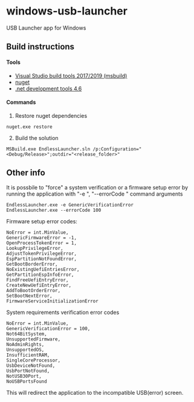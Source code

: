 # windows-usb-launcher
USB Launcher app for Windows

## Build instructions
#### Tools
- [Visual Studio build tools 2017/2019 (msbuild)](https://visualstudio.microsoft.com/downloads/)
- [nuget](https://www.nuget.org/downloads)
- [.net development tools 4.6](https://dotnet.microsoft.com/download/visual-studio-sdks)
#### Commands
1. Restore nuget dependencies
```
nuget.exe restore
```
2. Build the solution
```
MSBuild.exe EndlessLauncher.sln /p:Configuration="<Debug/Release>";outdir="<release_folder>"
```
## Other info
It is possbile to "force" a system verification or a firmware setup error by running the application with "-e <errorCode>", 
"--errorCode <errorCode>" command arguments
```
EndlessLauncher.exe -e GenericVerificationError
EndlessLauncher.exe --errorCode 100
```
Firmware setup error codes:
```
NoError = int.MinValue,
GenericFirmwareError = -1,
OpenProcessTokenError = 1,
LookupPrivilegeError,
AdjustTokenPrivilegeError,
EspPartitionNotFoundError,
GetBootBorderError,
NoExistingUefiEntriesError,
GetPartitionEspInfoError,
FindFreeUefiEntryError,
CreateNewUefiEntryError,
AddToBootOrderError,
SetBootNextError,
FirmwareServiceInitializationError
```
System requirements verification error codes
```
NoError = int.MinValue,
GenericVerificationError = 100,
Not64BitSystem,
UnsupportedFirmware,
NoAdminRights,
UnsupportedOS,
InsufficientRAM,
SingleCoreProcessor,
UsbDeviceNotFound,
UsbPortNotFound,
NotUSB30Port,
NoUSBPortsFound
```
  
 This will redirect the application to the incompatible USB(error) screen.
